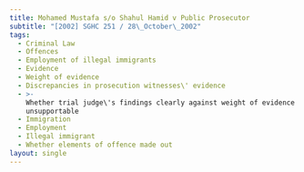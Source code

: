 ```yaml
---
title: Mohamed Mustafa s/o Shahul Hamid v Public Prosecutor
subtitle: "[2002] SGHC 251 / 28\_October\_2002"
tags:
  - Criminal Law
  - Offences
  - Employment of illegal immigrants
  - Evidence
  - Weight of evidence
  - Discrepancies in prosecution witnesses\' evidence
  - >-
    Whether trial judge\'s findings clearly against weight of evidence and
    unsupportable
  - Immigration
  - Employment
  - Illegal immigrant
  - Whether elements of offence made out
layout: single
---
```



